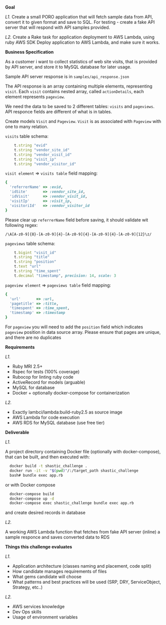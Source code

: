 **Goal**

*L1.*
Create a small PORO application that will fetch sample data from API, 
convert it to given format and save to SQL. 
For testing - create a fake API server that will respond with API samples provided.

*L2.*
Create a Rake task for application deployment to AWS Lambda, using ruby AWS SDK 
Deploy application to AWS Lambda, and make sure it works.

**Business Specification**

As a customer i want to collect statistics of web site visits, that is provided by API server, 
and store it to MySQL database for later usage.

Sample API server response is in `samples/api_response.json`

The API response is an array containing multiple elements, representing `visit`. Each `visit` contains nested array, 
called `actionDetails`, each element represents `pageview`.

We need the data to be saved to 2 different tables:
`visits` and `pageviews`. API responce fields are different of what is in tables.

Create models `Visit` and `Pageview`. `Visit` is as associated with `Pageview` with one to many relation. 

`visits` table schema:

```ruby
    t.string "evid"
    t.string "vendor_site_id"
    t.string "vendor_visit_id"
    t.string "visit_ip"
    t.string "vendor_visitor_id"
``` 

`visit element` => `visits table` field mapping:

```ruby
{
  'referrerName' => :evid,
  'idSite'       => :vendor_site_id,
  'idVisit'      => :vendor_visit_id,
  'visitIp'      => :visit_ip,
  'visitoriId'   => :vendor_visitor_id
}
```

Please clear up `referrerName` field before saving, it should validate wit following regex:

`/\A[A-z0-9]{8}-[A-z0-9]{4}-[A-z0-9]{4}-[A-z0-9]{4}-[A-z0-9]{12}\z/` 


`pageviews` table schema:

```ruby
    t.bigint "visit_id"
    t.string "title"
    t.string "position"
    t.text "url"
    t.string "time_spent"
    t.decimal "timestamp", precision: 14, scale: 3
```

`pageview element` => `pageviews table` field mapping:

```ruby
{
  'url'       => :url,
  'pagetitle' => :title,
  'timespent' => :time_spent,
  'timestamp' => :timestamp
}
```
For `pageview` you will need to add the `position` field which indicates `pageview` position in data source array.
Please ensure that pages are unique, and there are no duplicates  



**Requirements**

*L1.*

  + Ruby MRI 2.5+
  + Rspec for tests (100% coverage)
  + Rubocop for linting ruby code
  + ActiveRecord for models (arguable)
  + MySQL for database
  + Docker + optionally docker-compose for containerization
  
*L2.*

  + Exactly lambci/lambda:build-ruby2.5 as source image
  + AWS Lambda for code execution
  + AWS RDS for MySQL database (use free tier)

  
**Deliverable**

*L1.*

A project directory containing Docker file (optionally with docker-compose), that can be built,
and then executed with: 

  ```bash
    docker build -t shastic_challenge .
    docker run -it -v "$(pwd)"/:/target_path shastic_challenge
    bash# bundle exec app.rb
  ```
  
  or with Docker compose
  
  ```bash
    docker-compose build
    docker-compose up -d
    docker-compose exec shastic_challenge bundle exec app.rb  
  ```
and create desired records in database
  
*L2.*

A working AWS Lambda function that fetches from fake API server (inline) 
a sample responce and saves converted data to RDS


**Things this challenge evaluates**

*L1.*

+ Application architecture (classes naming and placement, code split)
+ How candidate manages requirements of files
+ What gems candidate will choose
+ What patterns and best practices will be used (SRP, DRY, ServiceObject, Strategy, etc..)

*L2.*

+ AWS services knowledge
+ Dev Ops skills
+ Usage of environment variables
